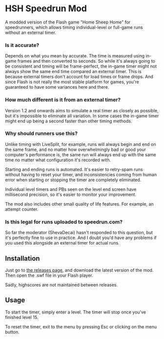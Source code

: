 # HSH Speedrun Mod
A modded version of the Flash game "Home Sheep Home" for speedrunners, which allows timing individual-level or full-game runs without an external timer.

### Is it accurate?
Depends on what you mean by accurate. The time is measured using in-game frames and then converted to seconds. So while it's always going to be consistent and timing will be frame-perfect, the in-game timer might not always show the same end time compared an external timer. This is because external timers don't account for load times or frame drops. And since Flash is not really the most stable platform for games, you're guaranteed to have some variances here and there.

### How much different is it from an external timer?
Version 1.2 and onwards aims to simulate a real timer as closely as possible, but it's impossible to eliminate all variation. In some cases the in-game timer might end up being a second faster than other timing methods.

### Why should runners use this?

Unlike timing with LiveSplit, for example, runs will always begin and end on the same frame, and no matter how overwhelmingly bad or good your computer's performance is, the same run will always end up with the same time no matter what configuration it's recorded with.

Starting and ending runs is automated. It's easier to retry-spam runs without having to reset your timer, and inconsistencies coming from human error when starting or stopping the timer are completely eliminated.

Individual level timers and PBs seen on the level end screen have millisecond precision, so it's easier to monitor your improvement.

The mod also includes other small quality of life features. For example, an attempt counter.

### Is this legal for runs uploaded to speedrun.com?

So far the moderator (ShevaDecai) hasn't responded to this question, but it's perfectly fine to use in practice. And I doubt you'd have any problems if you used this alongside an external timer for actual runs.

## Installation
Just go to [the releases page](https://github.com/p2r3/hsh-speedrunmod/releases), and download the latest version of the mod. Then open the .swf file in your Flash player.

Sadly, highscores are not maintained between releases.

## Usage
To start the timer, simply enter a level. The timer will stop once you've finished level 15.

To reset the timer, exit to the menu by pressing Esc or clicking on the menu button.
